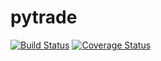 # pytrade

[![Build Status](https://travis-ci.org/simongarisch/pytrade.svg?branch=master)](https://travis-ci.org/simongarisch/pytrade)
[![Coverage Status](https://coveralls.io/repos/github/simongarisch/pytrade/badge.svg?branch=master)](https://coveralls.io/github/simongarisch/pytrade?branch=master)
